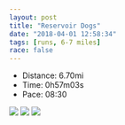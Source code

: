 ```yaml
---
layout: post
title: "Reservoir Dogs"
date: "2018-04-01 12:58:34"
tags: [runs, 6-7 miles]
race: false
---
```

<ul>
 <li>Distance: 6.70mi</li>
 <li>Time: 0h57m03s</li>
 <li>Pace: 08:30</li>
</ul>

<img src='https://maps.googleapis.com/maps/api/staticmap?maptype=roadmap&path=enc:mi|wFdilbMi@`BaWqP}J_AoBpB|@vIiBbIjDrFf@jRnDnCpK|@hDiD`DkLrGmENaIsZwSsMDy@~Tx@hDdBl@^zR`CnChNhBrEgIe@jDeDjDgDs@nF}@bFkOdG{D\mHqZqTmJ{@sBrBn@tKcB~EhDtFDjNjBdF~OdCtGaQrGiEp@mGaAkCcWoPsNmAq@zCz@nGaB~HbC~Hf@hO|BrBhOxBrHcSjGcD&key=AIzaSyC1MId7bFpkLXNAaYhBSTb8jLyiSqzbDtM&size=800x800&markers=color:yellow|label:S|40.78247,-73.96003&markers=color:green|label:F|40.78221000000001,-73.96265000000007'>

<img src='https://dgtzuqphqg23d.cloudfront.net/K9ccCQiaeCqGAf9lGyKtZkk1qVIIRP7yxlK5bI8QIuI-576x768.jpg'>

<img src='https://dgtzuqphqg23d.cloudfront.net/5g_gH1R3YQmTHdYFYjQQ-_GIq1ltHO8K-C9TO9atsYM-576x768.jpg'>
